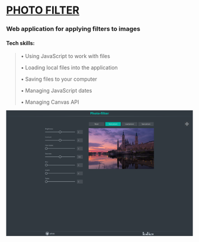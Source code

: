 # [**PHOTO FILTER**](https://valsover.github.io/photo-filter/)

### **Web application for applying filters to images**

#### Tech skills:

>    • Using JavaScript to work with files
>    
>    • Loading local files into the application
>    
>    • Saving files to your computer
>    
>    • Managing JavaScript dates
>    
>    • Managing Canvas API

![](https://raw.githubusercontent.com/valsover/photo-filter/main/assets/img/valsover.github.io_photo-filter_.png)
